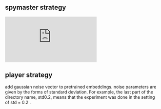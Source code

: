 ## spymaster strategy
![eq](https://latex.codecogs.com/gif.latex?%5C%5C%20%5C%7BPos%20%7C%20%28%5Cforall%7Bcard_p%20%5Cin%20Pos%7D%2C%20%5Cforall%7Bcard_n%20%5Cin%20Neg%7D%29%2C%20cos%28card_p%2C%20word%29%20%5Cgt%20max%28cos%28card_n%2C%20word%29%29%5C%7D)

## player strategy
add gaussian noise vector to pretrained embeddings.
noise parameters are given by the forms of standard deviation.
For example, the last part of the directory name, std0.2, means that the experiment was done in
the setting of std = 0.2 .